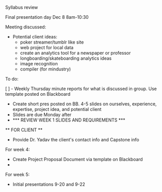 Syllabus review

Final presentation day Dec 8 8am-10:30

Meeting discussed:
  - Potential client ideas: 
    - poker streamer/tumblr like site 
    - web project for local data
    - create an analytics tool for a newspaper or professor
    - longboarding/skateboarding analytics ideas
    - image recognition
    - compiler (for mindustry)

To do:

[ ] - Weekly Thursday minute reports for what is discussed in group. Use template posted on Blackboard

  - Create short pres posted on BB. 4-5 slides on ourselves, experience, expertise, project idea, and potential client
  - Slides are due Monday after
  - *** REVIEW WEEK 1 SLIDES AND REQUIREMENTS ***

** FOR CLIENT **
  - Provide Dr. Yadav the client's contact info and Capstone info
  
For week 4:
  - Create Project Proposal Document via template on Blackboard
  - 
  
For week 5:
  - Initial presentations 9-20 and 9-22

